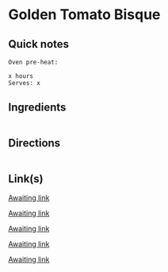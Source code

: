 # Golden Tomato Bisque

## Quick notes 
```
Oven pre-heat:

x hours
Serves: x
```

## Ingredients
```

```


## Directions
```

```


## Link(s)

[Awaiting link](url)

[Awaiting link](url)

[Awaiting link](url)

[Awaiting link](url)

[Awaiting link](url)
